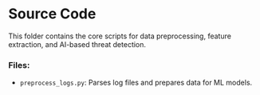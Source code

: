 
# Source Code  
This folder contains the core scripts for data preprocessing, feature extraction, and AI-based threat detection.  

### Files:
- `preprocess_logs.py`: Parses log files and prepares data for ML models.  
